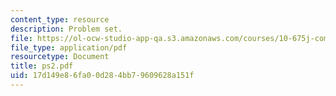 ```yaml
---
content_type: resource
description: Problem set.
file: https://ol-ocw-studio-app-qa.s3.amazonaws.com/courses/10-675j-computational-quantum-mechanics-of-molecular-and-extended-systems-fall-2004/17d149e86fa00d284bb79609628a151f_ps2.pdf
file_type: application/pdf
resourcetype: Document
title: ps2.pdf
uid: 17d149e8-6fa0-0d28-4bb7-9609628a151f
---
```

